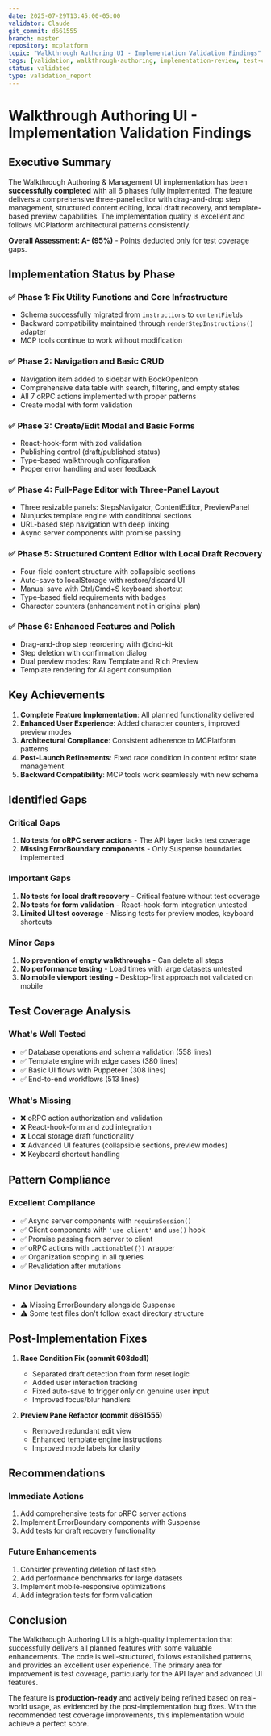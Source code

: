 ```yaml
---
date: 2025-07-29T13:45:00-05:00
validator: Claude
git_commit: d661555
branch: master
repository: mcplatform
topic: "Walkthrough Authoring UI - Implementation Validation Findings"
tags: [validation, walkthrough-authoring, implementation-review, test-coverage]
status: validated
type: validation_report
---
```


# Walkthrough Authoring UI - Implementation Validation Findings

## Executive Summary

The Walkthrough Authoring & Management UI implementation has been **successfully completed** with all 6 phases fully implemented. The feature delivers a comprehensive three-panel editor with drag-and-drop step management, structured content editing, local draft recovery, and template-based preview capabilities. The implementation quality is excellent and follows MCPlatform architectural patterns consistently.

**Overall Assessment: A- (95%)** - Points deducted only for test coverage gaps.

## Implementation Status by Phase

### ✅ Phase 1: Fix Utility Functions and Core Infrastructure
- Schema successfully migrated from `instructions` to `contentFields`
- Backward compatibility maintained through `renderStepInstructions()` adapter
- MCP tools continue to work without modification

### ✅ Phase 2: Navigation and Basic CRUD
- Navigation item added to sidebar with BookOpenIcon
- Comprehensive data table with search, filtering, and empty states
- All 7 oRPC actions implemented with proper patterns
- Create modal with form validation

### ✅ Phase 3: Create/Edit Modal and Basic Forms
- React-hook-form with zod validation
- Publishing control (draft/published status)
- Type-based walkthrough configuration
- Proper error handling and user feedback

### ✅ Phase 4: Full-Page Editor with Three-Panel Layout
- Three resizable panels: StepsNavigator, ContentEditor, PreviewPanel
- Nunjucks template engine with conditional sections
- URL-based step navigation with deep linking
- Async server components with promise passing

### ✅ Phase 5: Structured Content Editor with Local Draft Recovery
- Four-field content structure with collapsible sections
- Auto-save to localStorage with restore/discard UI
- Manual save with Ctrl/Cmd+S keyboard shortcut
- Type-based field requirements with badges
- Character counters (enhancement not in original plan)

### ✅ Phase 6: Enhanced Features and Polish
- Drag-and-drop step reordering with @dnd-kit
- Step deletion with confirmation dialog
- Dual preview modes: Raw Template and Rich Preview
- Template rendering for AI agent consumption

## Key Achievements

1. **Complete Feature Implementation**: All planned functionality delivered
2. **Enhanced User Experience**: Added character counters, improved preview modes
3. **Architectural Compliance**: Consistent adherence to MCPlatform patterns
4. **Post-Launch Refinements**: Fixed race condition in content editor state management
5. **Backward Compatibility**: MCP tools work seamlessly with new schema

## Identified Gaps

### Critical Gaps
1. **No tests for oRPC server actions** - The API layer lacks test coverage
2. **Missing ErrorBoundary components** - Only Suspense boundaries implemented

### Important Gaps
1. **No tests for local draft recovery** - Critical feature without test coverage
2. **No tests for form validation** - React-hook-form integration untested
3. **Limited UI test coverage** - Missing tests for preview modes, keyboard shortcuts

### Minor Gaps
1. **No prevention of empty walkthroughs** - Can delete all steps
2. **No performance testing** - Load times with large datasets untested
3. **No mobile viewport testing** - Desktop-first approach not validated on mobile

## Test Coverage Analysis

### What's Well Tested
- ✅ Database operations and schema validation (558 lines)
- ✅ Template engine with edge cases (380 lines)
- ✅ Basic UI flows with Puppeteer (308 lines)
- ✅ End-to-end workflows (513 lines)

### What's Missing
- ❌ oRPC action authorization and validation
- ❌ React-hook-form and zod integration
- ❌ Local storage draft functionality
- ❌ Advanced UI features (collapsible sections, preview modes)
- ❌ Keyboard shortcut handling

## Pattern Compliance

### Excellent Compliance
- ✅ Async server components with `requireSession()`
- ✅ Client components with `'use client'` and `use()` hook
- ✅ Promise passing from server to client
- ✅ oRPC actions with `.actionable({})` wrapper
- ✅ Organization scoping in all queries
- ✅ Revalidation after mutations

### Minor Deviations
- ⚠️ Missing ErrorBoundary alongside Suspense
- ⚠️ Some test files don't follow exact directory structure

## Post-Implementation Fixes

1. **Race Condition Fix (commit 608dcd1)**
   - Separated draft detection from form reset logic
   - Added user interaction tracking
   - Fixed auto-save to trigger only on genuine user input
   - Improved focus/blur handlers

2. **Preview Pane Refactor (commit d661555)**
   - Removed redundant edit view
   - Enhanced template engine instructions
   - Improved mode labels for clarity

## Recommendations

### Immediate Actions
1. Add comprehensive tests for oRPC server actions
2. Implement ErrorBoundary components with Suspense
3. Add tests for draft recovery functionality

### Future Enhancements
1. Consider preventing deletion of last step
2. Add performance benchmarks for large datasets
3. Implement mobile-responsive optimizations
4. Add integration tests for form validation

## Conclusion

The Walkthrough Authoring UI is a high-quality implementation that successfully delivers all planned features with some valuable enhancements. The code is well-structured, follows established patterns, and provides an excellent user experience. The primary area for improvement is test coverage, particularly for the API layer and advanced UI features.

The feature is **production-ready** and actively being refined based on real-world usage, as evidenced by the post-implementation bug fixes. With the recommended test coverage improvements, this implementation would achieve a perfect score.